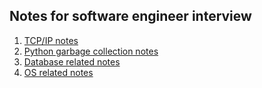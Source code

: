 ## Notes for software engineer interview

1. [TCP/IP notes](https://github.com/johnnychhsu/Interview_notes/blob/master/TCP_IP.md)
2. [Python garbage collection notes](https://github.com/johnnychhsu/Interview_notes/blob/master/python_gc.md)
3. [Database related notes](https://github.com/johnnychhsu/Interview_notes/blob/master/database_related.md)
4. [OS related notes](https://github.com/johnnychhsu/Interview_notes/blob/master/os_related.md)
